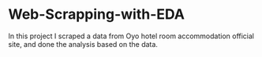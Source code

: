 # Web-Scrapping-with-EDA
In this project I scraped a data from Oyo hotel room accommodation official site, and done the analysis based on the data. 
